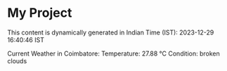 # My Project

This content is dynamically generated in Indian Time (IST): 2023-12-29 16:40:46 IST


Current Weather in Coimbatore:
Temperature: 27.88 °C
Condition: broken clouds
